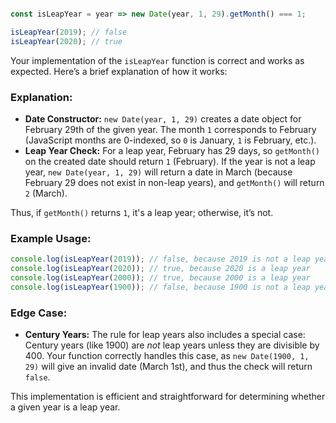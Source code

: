 ```js

const isLeapYear = year => new Date(year, 1, 29).getMonth() === 1;

isLeapYear(2019); // false
isLeapYear(2020); // true

```

Your implementation of the `isLeapYear` function is correct and works as expected. Here’s a brief explanation of how it works:

### Explanation:
- **Date Constructor:** `new Date(year, 1, 29)` creates a date object for February 29th of the given year. The month `1` corresponds to February (JavaScript months are 0-indexed, so `0` is January, `1` is February, etc.).
- **Leap Year Check:** For a leap year, February has 29 days, so `getMonth()` on the created date should return `1` (February). If the year is not a leap year, `new Date(year, 1, 29)` will return a date in March (because February 29 does not exist in non-leap years), and `getMonth()` will return `2` (March).
  
Thus, if `getMonth()` returns `1`, it's a leap year; otherwise, it’s not.

### Example Usage:

```javascript
console.log(isLeapYear(2019)); // false, because 2019 is not a leap year
console.log(isLeapYear(2020)); // true, because 2020 is a leap year
console.log(isLeapYear(2000)); // true, because 2000 is a leap year
console.log(isLeapYear(1900)); // false, because 1900 is not a leap year
```

### Edge Case:
- **Century Years:** The rule for leap years also includes a special case: Century years (like 1900) are *not* leap years unless they are divisible by 400. Your function correctly handles this case, as `new Date(1900, 1, 29)` will give an invalid date (March 1st), and thus the check will return `false`.

This implementation is efficient and straightforward for determining whether a given year is a leap year.